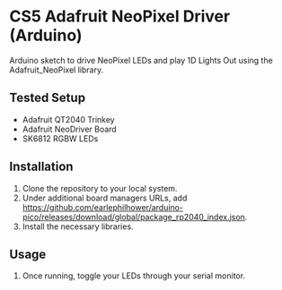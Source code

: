 # CS5 Adafruit NeoPixel Driver (Arduino)

Arduino sketch to drive NeoPixel LEDs and play 1D Lights Out using the Adafruit_NeoPixel library.

## Tested Setup
- Adafruit QT2040 Trinkey
- Adafruit NeoDriver Board
- SK6812 RGBW LEDs

## Installation
1. Clone the repository to your local system.
2. Under additional board managers URLs, add https://github.com/earlephilhower/arduino-pico/releases/download/global/package_rp2040_index.json.
3. Install the necessary libraries.

## Usage
1. Once running, toggle your LEDs through your serial monitor.
